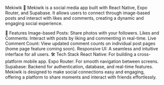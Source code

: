 Mekiwik 📱
Mekiwik is a social media app built with React Native, Expo Router, and Supabase. It allows users to connect through image-based posts and interact with likes and comments, creating a dynamic and engaging social experience.

🌟 Features
Image-based Posts: Share photos with your followers.
Likes and Comments: Interact with posts by liking and commenting in real-time.
Live Comment Count: View updated comment counts on individual post pages (home page feature coming soon).
Responsive UI: A seamless and intuitive interface for all users.
🛠️ Tech Stack
React Native: For building a cross-platform mobile app.
Expo Router: For smooth navigation between screens.
Supabase: Backend for authentication, database, and real-time features.
Mekiwik is designed to make social connections easy and engaging, offering a platform to share moments and interact with friends effortlessly.

